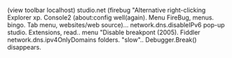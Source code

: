 (view
toolbar
localhost)
studio.net
(firebug
"Alternative
right-clicking
Explorer
xp.
Console2
(about:config
well(again).
Menu
FireBug,
menus.
bingo.
Tab
menu,
websites/web
source)...
network.dns.disableIPv6
pop-up
studio.
Extensions,
read..
menu
"Disable
breakpont
(2005).
Fiddler
network.dns.ipv4OnlyDomains
folders.
"slow"..
Debugger.Break()
disappears.
